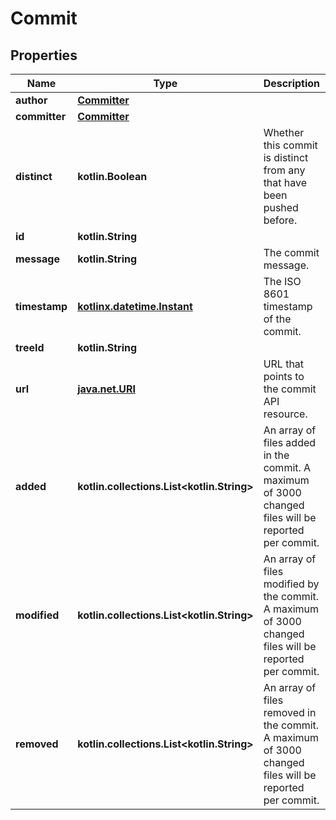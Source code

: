
# Commit

## Properties
Name | Type | Description | Notes
------------ | ------------- | ------------- | -------------
**author** | [**Committer**](Committer.md) |  | 
**committer** | [**Committer**](Committer.md) |  | 
**distinct** | **kotlin.Boolean** | Whether this commit is distinct from any that have been pushed before. | 
**id** | **kotlin.String** |  | 
**message** | **kotlin.String** | The commit message. | 
**timestamp** | [**kotlinx.datetime.Instant**](kotlinx.datetime.Instant.md) | The ISO 8601 timestamp of the commit. | 
**treeId** | **kotlin.String** |  | 
**url** | [**java.net.URI**](java.net.URI.md) | URL that points to the commit API resource. | 
**added** | **kotlin.collections.List&lt;kotlin.String&gt;** | An array of files added in the commit. A maximum of 3000 changed files will be reported per commit. |  [optional]
**modified** | **kotlin.collections.List&lt;kotlin.String&gt;** | An array of files modified by the commit. A maximum of 3000 changed files will be reported per commit. |  [optional]
**removed** | **kotlin.collections.List&lt;kotlin.String&gt;** | An array of files removed in the commit. A maximum of 3000 changed files will be reported per commit. |  [optional]



